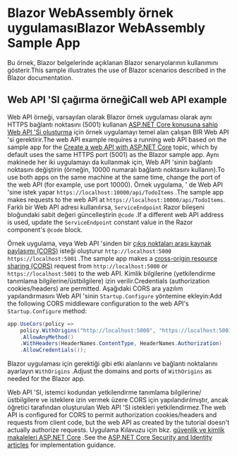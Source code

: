 # <a name="blazor-webassembly-sample-app"></a><span data-ttu-id="686aa-101">Blazor WebAssembly örnek uygulaması</span><span class="sxs-lookup"><span data-stu-id="686aa-101">Blazor WebAssembly Sample App</span></span>

<span data-ttu-id="686aa-102">Bu örnek, Blazor belgelerinde açıklanan Blazor senaryolarının kullanımını gösterir.</span><span class="sxs-lookup"><span data-stu-id="686aa-102">This sample illustrates the use of Blazor scenarios described in the Blazor documentation.</span></span>

## <a name="call-web-api-example"></a><span data-ttu-id="686aa-103">Web API 'SI çağırma örneği</span><span class="sxs-lookup"><span data-stu-id="686aa-103">Call web API example</span></span>

<span data-ttu-id="686aa-104">Web API örneği, varsayılan olarak Blazor örnek uygulaması olarak aynı HTTPS bağlantı noktasını (5001) kullanan <a href="https://docs.microsoft.com/aspnet/core/tutorials/first-web-api">ASP.NET Core konusuna sahip Web API 'Si oluşturma</a> için örnek uygulamayı temel alan çalışan BIR Web API 'si gerektirir.</span><span class="sxs-lookup"><span data-stu-id="686aa-104">The web API example requires a running web API based on the sample app for the <a href="https://docs.microsoft.com/aspnet/core/tutorials/first-web-api">Create a web API with ASP.NET Core</a> topic, which by default uses the same HTTPS port (5001) as the Blazor sample app.</span></span> <span data-ttu-id="686aa-105">Aynı makinede her iki uygulamayı da kullanmak için, Web API 'sinin bağlantı noktasını değiştirin (örneğin, 10000 numaralı bağlantı noktasını kullanın).</span><span class="sxs-lookup"><span data-stu-id="686aa-105">To use both apps on the same machine at the same time, change the port of the web API (for example, use port 10000).</span></span> <span data-ttu-id="686aa-106">Örnek uygulama, ' de Web API 'sine istek yapar `https://localhost:10000/api/TodoItems` .</span><span class="sxs-lookup"><span data-stu-id="686aa-106">The sample app makes requests to the web API at `https://localhost:10000/api/TodoItems`.</span></span> <span data-ttu-id="686aa-107">Farklı bir Web API adresi kullanılırsa, `ServiceEndpoint` Razor bileşeni bloğundaki sabit değeri güncelleştirin `@code` .</span><span class="sxs-lookup"><span data-stu-id="686aa-107">If a different web API address is used, update the `ServiceEndpoint` constant value in the Razor component's `@code` block.</span></span></p>

<span data-ttu-id="686aa-108">Örnek uygulama, veya Web API 'sinden bir <a href="https://docs.microsoft.com/aspnet/core/security/cors">çıkış noktaları arası kaynak paylaşımı (CORS)</a> isteği oluşturur `http://localhost:5000` `https://localhost:5001` .</span><span class="sxs-lookup"><span data-stu-id="686aa-108">The sample app makes a <a href="https://docs.microsoft.com/aspnet/core/security/cors">cross-origin resource sharing (CORS)</a> request from `http://localhost:5000` or `https://localhost:5001` to the web API.</span></span> <span data-ttu-id="686aa-109">Kimlik bilgilerine (yetkilendirme tanımlama bilgilerine/üstbilgilere) izin verilir.</span><span class="sxs-lookup"><span data-stu-id="686aa-109">Credentials (authorization cookies/headers) are permitted.</span></span> <span data-ttu-id="686aa-110">Aşağıdaki CORS ara yazılım yapılandırmasını Web API 'sinin `Startup.Configure` yöntemine ekleyin:</span><span class="sxs-lookup"><span data-stu-id="686aa-110">Add the following CORS middleware configuration to the web API's `Startup.Configure` method:</span></span></p>

```csharp
app.UseCors(policy => 
    policy.WithOrigins("http://localhost:5000", "https://localhost:5001")
    .AllowAnyMethod()
    .WithHeaders(HeaderNames.ContentType, HeaderNames.Authorization)
    .AllowCredentials());
```

<span data-ttu-id="686aa-111">Blazor uygulaması için gerektiği gibi etki alanlarını ve bağlantı noktalarını ayarlayın `WithOrigins` .</span><span class="sxs-lookup"><span data-stu-id="686aa-111">Adjust the domains and ports of `WithOrigins` as needed for the Blazor app.</span></span>

<span data-ttu-id="686aa-112">Web API 'SI, istemci kodundan yetkilendirme tanımlama bilgilerine/üstbilgilere ve isteklere izin vermek üzere CORS için yapılandırılmıştır, ancak öğretici tarafından oluşturulan Web API 'SI istekleri yetkilendirmez.</span><span class="sxs-lookup"><span data-stu-id="686aa-112">The web API is configured for CORS to permit authorization cookies/headers and requests from client code, but the web API as created by the tutorial doesn't actually authorize requests.</span></span> <span data-ttu-id="686aa-113">Uygulama Kılavuzu için bkz. <a href="https://docs.microsoft.com/aspnet/core/security/">güvenlik ve kimlik makaleleri ASP.NET Core</a> .</span><span class="sxs-lookup"><span data-stu-id="686aa-113">See the <a href="https://docs.microsoft.com/aspnet/core/security/">ASP.NET Core Security and Identity articles</a> for implementation guidance.</span></span>
